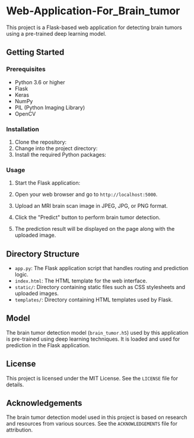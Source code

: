 # Web-Application-For_Brain_tumor

This project is a Flask-based web application for detecting brain tumors using a pre-trained deep learning model.

## Getting Started

### Prerequisites

- Python 3.6 or higher
- Flask
- Keras
- NumPy
- PIL (Python Imaging Library)
- OpenCV

### Installation

1. Clone the repository:
2. Change into the project directory:
3. Install the required Python packages:


### Usage

1. Start the Flask application:

2. Open your web browser and go to `http://localhost:5000`.

3. Upload an MRI brain scan image in JPEG, JPG, or PNG format.

4. Click the "Predict" button to perform brain tumor detection.

5. The prediction result will be displayed on the page along with the uploaded image.

## Directory Structure

- `app.py`: The Flask application script that handles routing and prediction logic.
- `index.html`: The HTML template for the web interface.
- `static/`: Directory containing static files such as CSS stylesheets and uploaded images.
- `templates/`: Directory containing HTML templates used by Flask.

## Model

The brain tumor detection model (`brain_tumor.h5`) used by this application is pre-trained using deep learning techniques. It is loaded and used for prediction in the Flask application.

## License

This project is licensed under the MIT License. See the `LICENSE` file for details.

## Acknowledgements

The brain tumor detection model used in this project is based on research and resources from various sources. See the `ACKNOWLEDGEMENTS` file for attribution.






